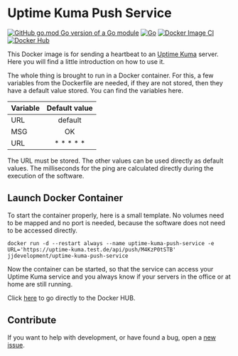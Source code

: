 # Uptime Kuma Push Service

[![GitHub go.mod Go version of a Go module](https://img.shields.io/github/go-mod/go-version/jjideenschmiede/uptime-kuma-push-service.svg)](https://golang.org/) [![Go](https://github.com/jjideenschmiede/uptime-kuma-push-service/actions/workflows/go.yml/badge.svg)](https://github.com/jjideenschmiede/uptime-kuma-server-push/actions/workflows/go.yml) [![Docker Image CI](https://github.com/jjideenschmiede/uptime-kuma-push-service/actions/workflows/docker-image.yml/badge.svg)](https://github.com/jjideenschmiede/uptime-kuma-server-push/actions/workflows/docker-image.yml) [![Docker Hub](https://img.shields.io/docker/pulls/jjdevelopment/uptime-kuma-push-service.svg)](https://hub.docker.com/r/jjdevelopment/uptime-kuma-push-service)

This Docker image is for sending a heartbeat to an [Uptime Kuma](https://github.com/louislam/uptime-kuma) server. Here you will find a little introduction on how to use it.

The whole thing is brought to run in a Docker container. For this, a few variables from the Dockerfile are needed, if they are not stored, then they have a default value stored. You can find the variables here.

| Variable | Default value |
|----------|:-------------:|
| URL      | default       |
| MSG      | OK            |
| URL      | * * * * *     |

The URL must be stored. The other values can be used directly as default values. The milliseconds for the ping are calculated directly during the execution of the software.

## Launch Docker Container

To start the container properly, here is a small template. No volumes need to be mapped and no port is needed, because the software does not need to be accessed directly.

```console
docker run -d --restart always --name uptime-kuma-push-service -e URL='https://uptime-kuma.test.de/api/push/M4KzP0tSTB' jjdevelopment/uptime-kuma-push-service
```

Now the container can be started, so that the service can access your Uptime Kuma service and you always know if your servers in the office or at home are still running.

Click [here](https://hub.docker.com/r/jjdevelopment/uptime-kuma-push-service) to go directly to the Docker HUB.

## Contribute

If you want to help with development, or have found a bug, open a [new issue](https://github.com/jjideenschmiede/uptime-kuma-push-service/issues).
